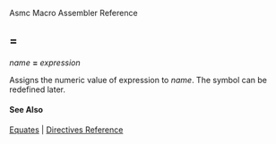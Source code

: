 Asmc Macro Assembler Reference

## =

_name_ **=** _expression_

Assigns the numeric value of expression to _name_. The symbol can be redefined later.

#### See Also

[Equates](equates.md) | [Directives Reference](readme.md)
